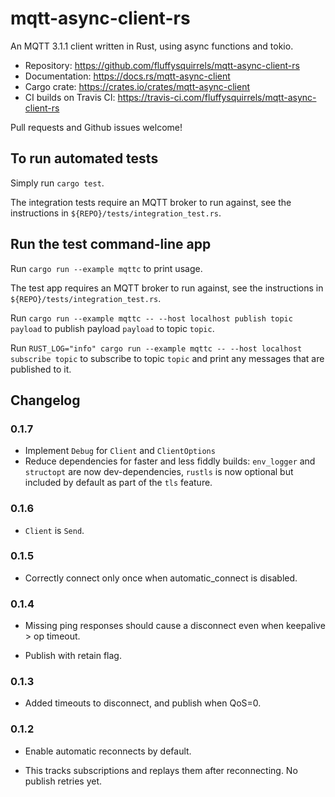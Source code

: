 # mqtt-async-client-rs

An MQTT 3.1.1 client written in Rust, using async functions and tokio.

* Repository: <https://github.com/fluffysquirrels/mqtt-async-client-rs>
* Documentation: <https://docs.rs/mqtt-async-client>
* Cargo crate: <https://crates.io/crates/mqtt-async-client>
* CI builds on Travis CI: <https://travis-ci.com/fluffysquirrels/mqtt-async-client-rs>

Pull requests and Github issues welcome!

## To run automated tests

Simply run `cargo test`.

The integration tests require an MQTT broker to run against, see the
instructions in `${REPO}/tests/integration_test.rs`.

## Run the test command-line app

Run `cargo run --example mqttc` to print usage.

The test app requires an MQTT broker to run against, see the
instructions in `${REPO}/tests/integration_test.rs`.

Run `cargo run --example mqttc -- --host localhost publish topic payload`
to publish payload `payload` to topic `topic`.

Run `RUST_LOG="info" cargo run --example mqttc -- --host localhost subscribe topic`
to subscribe to topic `topic` and print any messages that are published to it.

## Changelog

### 0.1.7

* Implement `Debug` for `Client` and `ClientOptions`
* Reduce dependencies for faster and less fiddly builds: `env_logger`
  and `structopt` are now dev-dependencies, `rustls` is now optional but
  included by default as part of the `tls` feature.

### 0.1.6

* `Client` is `Send`.

### 0.1.5

* Correctly connect only once when automatic_connect is disabled.

### 0.1.4

* Missing ping responses should cause a disconnect even when keepalive > op timeout.

* Publish with retain flag.

### 0.1.3

* Added timeouts to disconnect, and publish when QoS=0.

### 0.1.2

* Enable automatic reconnects by default.

* This tracks subscriptions and replays them after reconnecting. No publish retries yet.
